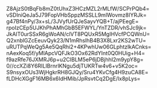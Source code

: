 Z8AjzS0tBqFb8mZ0tUhxZ3HCzMZL2rMLfW/SCPrPQb4=
vSDlniQeJa5J79FopVHbSppzMSSLL9mlWovmz8IYRJk=
g47Bf4nPy/3x+sL/3JVyfUrQJeSayvYQB+T/ajPEegE=
rpoIzCEp5UJKhPhAMhGbB5EFWYL/YnTZDR/vhSJc9jk=
JkAIT0urSSxR6gWoAN/clVT8PQUxR5MgIHVcfPCQWnU=
Q2xnblGZcEeuvQyk23/N1mRhsIhB4B3X8Lxr2KS2wTU=
uRUTPqWeQg5Ae5QqRhi2+4KPwhUw06GLphtzlkACnks=
nAexKoq5f/yMlApcVQFJkO3Ox62RdYInt0Q0HUig+H4=
f9azRfe76JXMRJ6p+u2CIBLM5eP6jDBjhhI2m9ypY8g=
0//ccXZi8Y6RILIBrnrlKNgu5djTUKRTw4v6+v5K2oc=
S9nsyxOUs3WjHgkrRH8GJQy/Sru4YKvCfg4H9zuCA8E=
fLDHcXGgF16MB6x6IdHMib/JpRsvtCq2DgE/lx8pLys=

